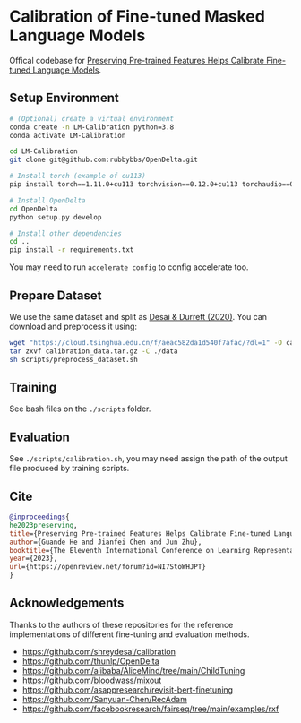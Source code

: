 # Calibration of Fine-tuned Masked Language Models

Offical codebase for [Preserving Pre-trained Features Helps Calibrate Fine-tuned Language Models](https://openreview.net/forum?id=NI7StoWHJPT).

## Setup Environment
``` bash
# (Optional) create a virtual environment
conda create -n LM-Calibration python=3.8
conda activate LM-Calibration

cd LM-Calibration
git clone git@github.com:rubbybbs/OpenDelta.git

# Install torch (example of cu113)
pip install torch==1.11.0+cu113 torchvision==0.12.0+cu113 torchaudio==0.11.0 --extra-index-url https://download.pytorch.org/whl/cu113

# Install OpenDelta
cd OpenDelta
python setup.py develop

# Install other dependencies
cd ..
pip install -r requirements.txt
```

You may need to run `accelerate config` to config accelerate too.

## Prepare Dataset
We use the same dataset and split as [Desai & Durrett (2020)](https://github.com/shreydesai/calibration). You can download and preprocess it using:
``` bash
wget "https://cloud.tsinghua.edu.cn/f/aeac582da1d540f7afac/?dl=1" -O calibration_data.tar.gz
tar zxvf calibration_data.tar.gz -C ./data
sh scripts/preprocess_dataset.sh
```

## Training
See bash files on the `./scripts` folder.

## Evaluation
See `./scripts/calibration.sh`, you may need assign the path of the output file produced by training scripts.


## Cite
```bibtex
@inproceedings{
he2023preserving,
title={Preserving Pre-trained Features Helps Calibrate Fine-tuned Language Models},
author={Guande He and Jianfei Chen and Jun Zhu},
booktitle={The Eleventh International Conference on Learning Representations },
year={2023},
url={https://openreview.net/forum?id=NI7StoWHJPT}
}
```

## Acknowledgements
Thanks to the authors of these repositories for the reference implementations of different fine-tuning and evaluation methods.
* https://github.com/shreydesai/calibration
* https://github.com/thunlp/OpenDelta
* https://github.com/alibaba/AliceMind/tree/main/ChildTuning
* https://github.com/bloodwass/mixout
* https://github.com/asappresearch/revisit-bert-finetuning
* https://github.com/Sanyuan-Chen/RecAdam
* https://github.com/facebookresearch/fairseq/tree/main/examples/rxf
